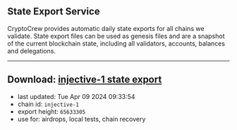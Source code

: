 ## State Export Service
CryptoCrew provides automatic daily state exports for all chains we validate. State export files can be used as genesis files and are a snapshot of the current blockchain state, including all validators, accounts, balances and delegations.

---
**Download: [injective-1 state export](https://dl-eu2.ccvalidators.com/SERVICE/injective/injective-1_export_65633305.json)**
---

- last updated: Tue Apr 09 2024 09:33:54
- chain id: `injective-1`
- export height: `65633305`
- use for: airdrops, local tests, chain recovery
